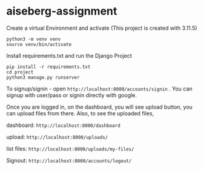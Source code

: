 # aiseberg-assignment

Create a virtual Environment and activate (This project is created with 3.11.5)
```
python3 -m venv venv
source venv/bin/activate

```

Install requirements.txt and run the Django Project
```
pip install -r requirements.txt
cd project
python3 manage.py runserver
```

To signup/signin - open ```http://localhost:8000/accounts/signin``` . You can signup with user/pass or signin directly with google.

Once you are logged in, on the dashboard, you will see upload button, you can upload files from there. Also, to see the uploaded files,



dashboard: ```http://localhost:8000/dashboard```

upload: ```http://localhost:8000/uploads/```

list files: ```http://localhost:8000/uploads/my-files/```

Signout: ```http://localhost:8000/accounts/logout/```
